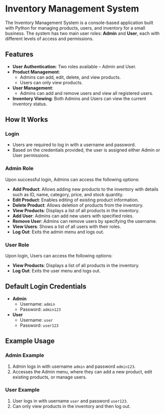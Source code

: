 # Inventory Management System

The Inventory Management System is a console-based application built with Python for managing products, users, and inventory for a small business. The system has two main user roles: **Admin** and **User**, each with different levels of access and permissions.

## Features

- **User Authentication**: Two roles available – Admin and User.
- **Product Management**:
  - Admins can add, edit, delete, and view products.
  - Users can only view products.
- **User Management**:
  - Admins can add and remove users and view all registered users.
- **Inventory Viewing**: Both Admins and Users can view the current inventory status.

## How It Works

### Login

- Users are required to log in with a username and password.
- Based on the credentials provided, the user is assigned either Admin or User permissions.

### Admin Role

Upon successful login, Admins can access the following options:

- **Add Product**: Allows adding new products to the inventory with details such as ID, name, category, price, and stock quantity.
- **Edit Product**: Enables editing of existing product information.
- **Delete Product**: Allows deletion of products from the inventory.
- **View Products**: Displays a list of all products in the inventory.
- **Add User**: Admins can add new users with specified roles.
- **Remove User**: Admins can remove users by specifying the username.
- **View Users**: Shows a list of all users with their roles.
- **Log Out**: Exits the admin menu and logs out.

### User Role

Upon login, Users can access the following options:

- **View Products**: Displays a list of all products in the inventory.
- **Log Out**: Exits the user menu and logs out.

## Default Login Credentials

- **Admin**
  - Username: `admin`
  - Password: `admin123`
- **User**
  - Username: `user`
  - Password: `user123`

## Example Usage

### Admin Example

1. Admin logs in with username `admin` and password `admin123`.
2. Accesses the Admin menu, where they can add a new product, edit existing products, or manage users.

### User Example

1. User logs in with username `user` and password `user123`.
2. Can only view products in the inventory and then log out.
